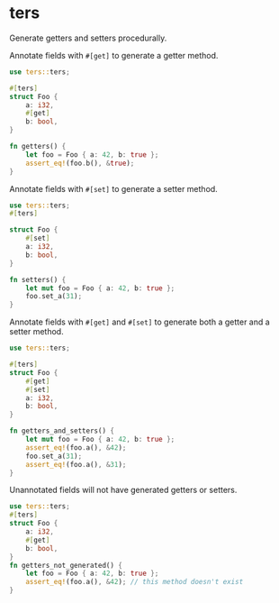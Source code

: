 # ters

Generate getters and setters procedurally.

Annotate fields with `#[get]` to generate a getter method.
```rust
use ters::ters;

#[ters]
struct Foo {
    a: i32,
    #[get]
    b: bool,
}

fn getters() {
    let foo = Foo { a: 42, b: true };
    assert_eq!(foo.b(), &true);
}
```

Annotate fields with `#[set]` to generate a setter method.
```rust
use ters::ters;
#[ters]

struct Foo {
    #[set]
    a: i32,
    b: bool,
}

fn setters() {
    let mut foo = Foo { a: 42, b: true };
    foo.set_a(31);
}
```

Annotate fields with `#[get]` and `#[set]` to generate both a getter and a setter method.
```rust
use ters::ters;

#[ters]
struct Foo {
    #[get]
    #[set]
    a: i32,
    b: bool,
}

fn getters_and_setters() {
    let mut foo = Foo { a: 42, b: true };
    assert_eq!(foo.a(), &42);
    foo.set_a(31);
    assert_eq!(foo.a(), &31);
}
```

Unannotated fields will not have generated getters or setters.
```rust
use ters::ters;
#[ters]
struct Foo {
    a: i32,
    #[get]
    b: bool,
}
fn getters_not_generated() {
    let foo = Foo { a: 42, b: true };
    assert_eq!(foo.a(), &42); // this method doesn't exist
}
```
